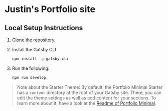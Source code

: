 # Justin's Portfolio site

## Local Setup Instructions
1. Clone the repository.
1. Install the Gatsby CLI

   ```sh
   npm install -g gatsby-cli
   ```

1. Run the following:

   ```sh
   npm run develop
   ```

> Note about the Starter Theme: By default, the Portfolio Minimal Starter has a `content` directory at the root of your Gatsby site. There, you can edit the theme settings as well as add content for your sections. To learn more about it, have a look at the [Readme of Portfolio Minimal](https://github.com/konstantinmuenster/gatsby-theme-portfolio-minimal/tree/main/gatsby-theme-portfolio-minimal#readme).
